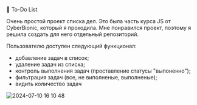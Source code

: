 📜 To-Do List

Очень простой проект списка дел. Это была часть курса JS от CyberBionic, который я проходила. Мне понравился проект, поэтому я решила создать для него отдельный репозиторий.

Пользователю доступен следующий функционал:

* добавление задач в список;
* удаление задач из списка;
* контроль выполнения задач (проставление статусы "выпоненно");
* фильтрация задач (все, не виполненые, выполненые);
* видить количество задач
  


![2024-07-10 16 10 48](https://github.com/KovalyovaMaria/to-do-list/assets/170648027/432cb648-34f2-48a3-91c0-1017e4690761)

